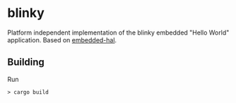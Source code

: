 # blinky

Platform independent implementation of the blinky embedded "Hello World" application.
Based on [embedded-hal](https://crates.io/crates/embedded-hal).

## Building

Run

```
> cargo build
```
